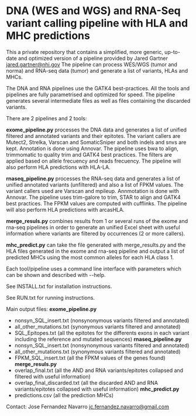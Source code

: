 # DNA (WES and WGS) and RNA-Seq variant calling pipeline with HLA and MHC predictions
This a private repository that contains a simplified, more generic, up-to-date
and optimized version of a pipeline provided by Jared Gartner <jared.gartner@nhi.gov>
The pipeline can process WES/WGS (tumor and norma) and RNA-seq data (tumor)
and generate a list of variants, HLAs and MHCs. 

The DNA and RNA pipelines use the GATK4 best-practices.
All the tools and pipelines are fully parametrised and optimized for speed. 
The pipeline generates several intermediate files as well as files containing
the discarded variants.

There are 2 pipelines and 2 tools:

**exome_pipeline.py** processes the DNA data and generates a list of unified
filtered and annotated variants and their epitotes. The variant callers
are Mutect2, Strelka, Varscan and SomaticSniper and both indels and snvs are
kept. Annotation is done using Annovar. 
The pipeline uses bwa to align, trimmomatic to quality trim and GATK4
best practices. The filters are applied based on allele frecuency and reads
frecuency. The pipeline will also perform HLA predictions with HLA-LA.

**rnaseq_pipeline.py** processes the RNA-seq data and generates a list of unified
annotated variants (unfiltered) and also a list of FPKM values. The variant
callers used are Varscan and mpileup. Annmotation is done with Annovar.
The pipeline uses trim-galore to trim,
STAR to align and GATK4 best practices. The FPKM values are computed with
cufflinks. The pipeline will also perform HLA predictions with arcasHLA.

**merge_resuls.py** combines results from 1 or several runs of the exome and rna-seq
pipelines in order to generate an unified Excel sheet with useful information where
variants are filtered by occurrences (2 or more callers). 

**mhc_predict.py** can take the file generated with merge_results.py and the HLA files
generated in the exome and rna-seq pipeline and output a list of predicted MHCs
using the most common alleles for each HLA class 1. 

Each tool/pipeline uses a command line interface with parameters which
can be shown and described with --help.

See INSTALL.txt for installation instructions. 

See RUN.txt for running instructions.

Main output files:
**exome_pipeline.py** 
- nonsyn_SQL_insert.txt (nonsynonymous variants filtered and annotated)
- all_other_mutations.txt (synonymous variants filtered and annotated)
- SQL_Epitopes.txt (all the epitotes for the differents exons in each variant including the reference and mutated sequences)
**rnaseq_pipeline.py** 
- nonsyn_SQL_insert.txt (nonsynonymous variants filtered and annotated)
- all_other_mutations.txt (synonymous variants filtered and annotated)
- FPKM_SQL_insert.txt (all the FPKM values of the genes found)
**merge_resuls.py** 
- overlap_final.txt (all the AND and RNA variants/epitotes collapsed and filtered with useful information)
- overlap_final_discarded.txt (all the discarded AND and RNA variants/epitotes collapsed with useful information)
**mhc_predict.py** 
- predictions.csv (all the prediction MHCs)

Contact: Jose Fernandez Navarro <jc.fernandez.navarro@gmail.com>


